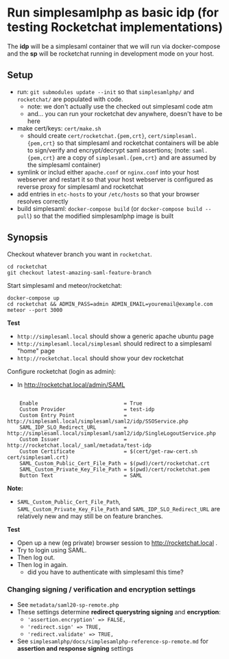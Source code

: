 # Run simplesamlphp as basic idp (for testing Rocketchat implementations)

The **idp** will be a simplesaml container that we will run via
docker-compose and the **sp** will be rocketchat running in
development mode on your host.

## Setup


* run: `git submodules update --init` so that `simplesamlphp/` and
  `rocketchat/` are populated with code.
  * note: we don't actually use the checked out simplesaml code atm
  * and... you can run your rocketchat dev anywhere, doesn't have to be here
* make cert/keys: `cert/make.sh`
  * should create `cert/rocketchat.{pem,crt}`, `cert/simplesaml.{pem,crt}`
    so that simplesaml and rocketchat containers will be able to sign/verify and encrypt/decrypt
    saml assertions; (note: `saml.{pem,crt}` are a copy of `simplesaml.{pem,crt}` and
    are assumed by the simplesaml container)
* symlink or includ either `apache.conf` or `nginx.conf` into your host webserver and restart it
  so that your host webserver is configured as reverse proxy for simplesaml and rocketchat
* add entries in `etc-hosts` to your `/etc/hosts` so that your browser resolves correctly
* build simplesaml: `docker-compose build` (or `docker-compose build --pull`) so that the
  modified simplesamlphp image is built

## Synopsis

Checkout whatever branch you want in `rocketchat`.

    cd rocketchat
    git checkout latest-amazing-saml-feature-branch

Start simplesaml and meteor/rocketchat:

    docker-compose up
    cd rocketchat && ADMIN_PASS=admin ADMIN_EMAIL=youremail@example.com meteor --port 3000

**Test**

* `http://simplesaml.local` should show a generic apache ubuntu page
* `http://simplesaml.local/simplesaml` should redirect to a simplesaml "home" page
* `http://rocketchat.local` should show your dev rocketchat

Configure rocketchat (login as admin):

* In http://rocketchat.local/admin/SAML

<pre><code>
    Enable                            = True
    Custom Provider                   = test-idp
    Custom Entry Point                = http://simplesaml.local/simplesaml/saml2/idp/SSOService.php
    SAML_IDP_SLO_Redirect_URL         = http://simplesaml.local/simplesaml/saml2/idp/SingleLogoutService.php
    Custom Issuer                     = http://rocketchat.local/_saml/metadata/test-idp
    Custom Certificate                = $(cert/get-raw-cert.sh cert/simplesaml.crt)
    SAML_Custom_Public_Cert_File_Path = $(pwd)/cert/rocketchat.crt
    SAML_Custom_Private_Key_File_Path = $(pwd)/cert/rocketchat.pem
    Button Text                       = SAML
</code></pre>

**Note:**

* `SAML_Custom_Public_Cert_File_Path`, `SAML_Custom_Private_Key_File_Path` and `SAML_IDP_SLO_Redirect_URL` are relatively new and may still be on feature branches.


**Test**

* Open up a new (eg private) browser session to http://rocketchat.local .
* Try to login using SAML.
* Then log out.
* Then log in again.
  * did you have to authenticate with simplesaml this time?

### Changing signing / verification and encryption settings

* See `metadata/saml20-sp-remote.php`
* These settings determine **redirect querystring signing** and **encryption**:
  * `'assertion.encryption' => FALSE,`
  * `'redirect.sign' => TRUE,`
  * `'redirect.validate' => TRUE,`
* See `simplesamlphp/docs/simplesamlphp-reference-sp-remote.md` for **assertion and response signing** settings
